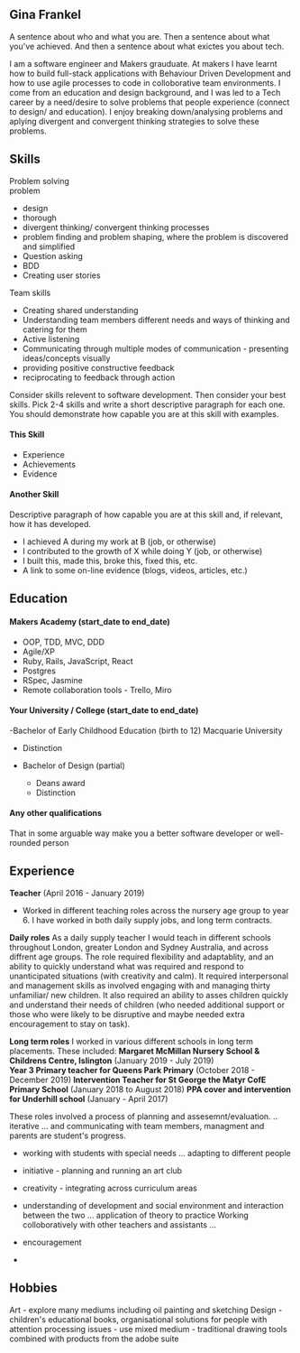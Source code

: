 ## Gina Frankel

A sentence about who and what you are. Then a sentence about what you've achieved. And then a sentence about what exictes you about tech.

I am a software engineer and Makers grauduate. At makers I have learnt how to build full-stack applications with Behaviour Driven Development and how to use agile processes to code in colloborative team environments. I come from an education and design background, and I was led to a Tech career by a need/desire to solve problems that people experience (connect to design/ and education).  I enjoy breaking down/analysing problems and aplying divergent and convergent thinking strategies to solve these problems. 



## Skills

Problem solving  
problem 
- design 
- thorough
- divergent thinking/ convergent thinking processes 
- problem finding and problem shaping, where the problem is discovered and simplified
- Question asking 
- BDD 
- Creating user stories 

Team skills 
- Creating shared understanding
- Understanding team members different needs and ways of thinking and catering for them  
- Active listening
- Communicating through multiple modes of communication - presenting ideas/concepts visually 
- providing positive constructive feedback 
- reciprocating to feedback through action 




Consider skills relevent to software development. Then consider your best skills. Pick 2-4 skills and write a short descriptive paragraph for each one. You should demonstrate how capable you are at this skill with examples.

#### This Skill

- Experience
- Achievements
- Evidence

#### Another Skill

Descriptive paragraph of how capable you are at this skill and, if relevant, how it has developed.

- I achieved A during my work at B (job, or otherwise)
- I contributed to the growth of X while doing Y (job, or otherwise)
- I built this, made this, broke this, fixed this, etc.
- A link to some on-line evidence (blogs, videos, articles, etc.)

## Education

#### Makers Academy (start_date to end_date)

- OOP, TDD, MVC, DDD
- Agile/XP
- Ruby, Rails, JavaScript, React 
- Postgres 
- RSpec, Jasmine
- Remote collaboration tools - Trello, Miro 

#### Your University / College (start_date to end_date)

-Bachelor of Early Childhood Education (birth to 12) Macquarie University 
- Distinction

- Bachelor of Design (partial)
  - Deans award 
  - Distinction


#### Any other qualifications

That in some arguable way make you a better software developer or well-rounded person

## Experience

**Teacher** (April 2016 -  January 2019)   
- Worked in  different teaching roles across the nursery age group to year 6. I have worked in both daily supply jobs, and long term contracts. 

**Daily roles**
As a daily supply teacher I would teach in different schools throughout London, greater London and Sydney Australia, and across diffrent age groups. 
The role required flexibility and adaptablity, and an ability to quickly understand what was required and respond to unanticipated situations (with creativity and calm).
It required interpersonal and management skills as involved engaging with and managing thirty unfamiliar/ new children. It also required an ability to asses children quickly and understand their needs of children (who needed additional support or those who were likely to be disruptive and maybe needed extra encouragement to stay on task).

**Long term roles**
I worked in various different schools in long term placements. These included: 
**Margaret McMillan Nursery School & Childrens Centre,  Islington** (January 2019 - July  2019)  
**Year 3 Primary teacher for Queens Park Primary** (October 2018 - December 2019)
**Intervention Teacher for St George the Matyr CofE Primary School** (January 2018 to August 2018)
**PPA cover and intervention for Underhill school** (January - April 2017)

 These roles involved a process of planning and assesemnt/evaluation. .. iterative ... and communicating with team members, managment and parents are student's progress. 
 - working with students with special needs ... adapting to different people 
- initiative - planning and running an art club 
- creativity - integrating across curriculum areas 
- understanding of development and social environment and interaction  between the two ... application of theory to practice 
Working colloboratively with other teachers and assistants ...
- encouragement 

- 

## Hobbies

Art - explore many mediums  including oil painting and sketching 
Design - children's educational books, organisational solutions for people with attention processing issues - use mixed medium - traditional drawing tools combined with products from the adobe suite 

